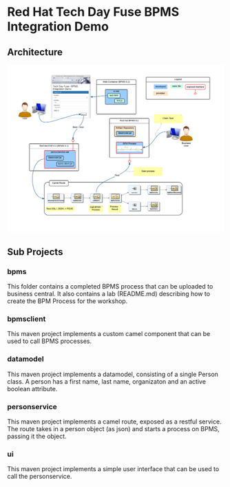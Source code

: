 # Red Hat Tech Day Fuse BPMS Integration Demo

## Architecture
![Architecture](architecture.png)

## Sub Projects
### bpms
This folder contains a completed BPMS process that can be uploaded to business central. It also contains a lab (README.md) describing how to create the BPM Process for the workshop.
### bpmsclient
This maven project implements a custom camel component that can be used to call BPMS processes.
### datamodel
This maven project implements a datamodel, consisting of a single Person class.  A person has a first name, last name, organizaton and an active boolean attribute.
### personservice
This maven project implements a camel route, exposed as a restful service. The route takes in a person object (as json) and starts a process on BPMS, passing it the object.
### ui
This maven project implements a simple user interface that can be used to call the personservice.
